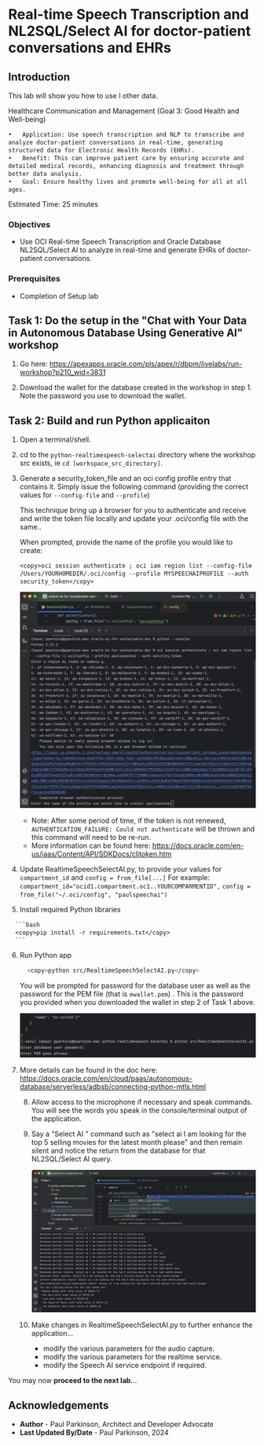 # Real-time Speech Transcription and NL2SQL/Select AI for doctor-patient conversations and EHRs

## Introduction

This lab will show you how to use I other data.

Healthcare Communication and Management (Goal 3: Good Health and Well-being)

	•	Application: Use speech transcription and NLP to transcribe and analyze doctor-patient conversations in real-time, generating structured data for Electronic Health Records (EHRs).
	•	Benefit: This can improve patient care by ensuring accurate and detailed medical records, enhancing diagnosis and treatment through better data analysis.
	•	Goal: Ensure healthy lives and promote well-being for all at all ages.

Estimated Time:  25 minutes


### Objectives

-   Use OCI Real-time Speech Transcription and Oracle Database NL2SQL/Select AI to analyze in real-time and generate EHRs of doctor-patient conversations.

### Prerequisites

- Completion of Setup lab

## Task 1: Do the setup in the "Chat with Your Data in Autonomous Database Using Generative AI" workshop

   1.  Go here: https://apexapps.oracle.com/pls/apex/r/dbpm/livelabs/run-workshop?p210_wid=3831

   2.  Download the wallet for the database created in the workshop in step 1. Note the password you use to download the wallet.

## Task 2: Build and run Python applicaiton

   1. Open a terminal/shell.

   2. cd to the `python-realtimespeech-selectai` directory where the workshop src exists, ie `cd [workspace_src_directory]`.

   3. Generate a security_token_file and an oci config profile entry that contains it.
      Simply issue the following command (providing the correct values for `--config-file` and `--profile`)
      
      This technique bring up a browser for you to authenticate and receive and write the token file locally and update your .oci/config file with the same..

      When  prompted, provide the name of the profile you would like to create:

       ```text
       <copy>oci session authenticate ; oci iam region list --config-file /Users/YOURHOMEDIR/.oci/config --profile MYSPEECHAIPROFILE --auth security_token</copy>
       ```
      
      ![Create Security Token](images/createsecuritytoken.png " ")

      * Note: After some period of time, if the token is not renewed, `AUTHENTICATION_FAILURE: Could not authenticate` will be thrown and this command will need to be re-run.
      * More information can be found here: https://docs.oracle.com/en-us/iaas/Content/API/SDKDocs/clitoken.htm

   4. Update RealtimeSpeechSelectAI.py, to provide your values for `compartment_id` and `config = from_file[...]`
      For example:
      `compartment_id="ocid1.compartment.oc1..YOURCOMPARMENTID",`
      `config = from_file("~/.oci/config", "paulspeechai")`

   5.  Install required Python libraries
   
      ```bash
      <copy>pip install -r requirements.txt</copy>
      ```

   6. Run Python app

      ```bash
        <copy>python src/RealtimeSpeechSelectAI.py</copy>
      ```
      
      You will be prompted for password for the database user as well as the password for the PEM file (that is `ewallet.pem`) . This is the password you provided when you downloaded the wallet in step 2 of Task 1 above. 

      ![Enter DB and PEM passwords](images/enterdbandpempasswords.png " ")
7. 
      More details can be found in the doc here: https://docs.oracle.com/en/cloud/paas/autonomous-database/serverless/adbsb/connecting-python-mtls.html

   8.  Allow access to the microphone if necessary and speak commands.
       You will see the words you speak in the console/terminal output of the application.

   9. Say a "Select AI " command such as "select ai I am looking for the top 5 selling movies for the latest month please" and then remain silent and notice the return from the database for that NL2SQL/Select AI query.

      ![Realtime Speech and Select AI App Output](images/realtimespeechselectai-appoutput.png " ")

   10. Make changes in RealtimeSpeechSelectAI.py to further enhance the application...

        - modify the various parameters for the audio capture.
        - modify the various parameters for the realtime service. 
        - modify the Speech AI service endpoint if required.


You may now **proceed to the next lab.**..

## Acknowledgements

* **Author** - Paul Parkinson, Architect and Developer Advocate
* **Last Updated By/Date** - Paul Parkinson, 2024
